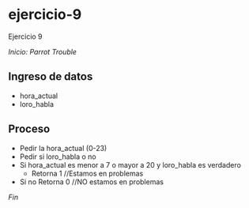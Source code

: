 # ejercicio-9

Ejercicio 9

*Inicio: Parrot Trouble*

## Ingreso de datos
- hora_actual
- loro_habla

## Proceso
- Pedir la hora_actual (0-23)
- Pedir si loro_habla o no
- Si hora_actual es menor a 7 o mayor a 20 y loro_habla es verdadero
    - Retorna 1 //Estamos en problemas
- Si no
    Retorna 0 //NO estamos en problemas

*Fin*